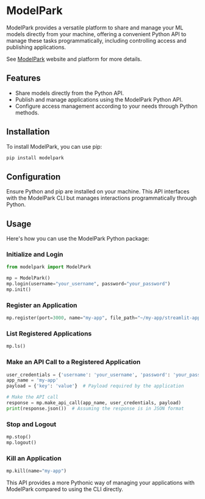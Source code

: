 
# ModelPark

ModelPark provides a versatile platform to share and manage your ML models directly from your machine, offering a convenient Python API to manage these tasks programmatically, including controlling access and publishing applications.

See [ModelPark](https://modelpark.app/) website and platform for more details.

## Features

- Share models directly from the Python API.
- Publish and manage applications using the ModelPark Python API.
- Configure access management according to your needs through Python methods.

## Installation

To install ModelPark, you can use pip:
```bash
pip install modelpark
```

## Configuration

Ensure Python and pip are installed on your machine. This API interfaces with the ModelPark CLI but manages interactions programmatically through Python.

## Usage

Here's how you can use the ModelPark Python package:

### Initialize and Login
```python
from modelpark import ModelPark

mp = ModelPark()
mp.login(username="your_username", password="your_password")
mp.init()
```

### Register an Application
```python
mp.register(port=3000, name="my-app", file_path="~/my-app/streamlit-app.py", access="public", framework="streamlit")
```

### List Registered Applications
```python
mp.ls()
```

### Make an API Call to a Registered Application
```python
user_credentials = {'username': 'your_username', 'password': 'your_password'}
app_name = 'my-app'
payload = {'key': 'value'}  # Payload required by the application

# Make the API call
response = mp.make_api_call(app_name, user_credentials, payload)
print(response.json())  # Assuming the response is in JSON format
```

### Stop and Logout
```python
mp.stop()
mp.logout()
```

### Kill an Application
```python
mp.kill(name="my-app")
```

This API provides a more Pythonic way of managing your applications with ModelPark compared to using the CLI directly.
